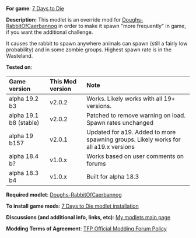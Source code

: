 **For game**: [7 Days to Die](https://7daystodie.com)

**Description:**
This modlet is an override mod for [Doughs-RabbitOfCaerbannog](https://github.com/doughphunghus/Doughs-RabbitOfCaerbannog)
in order to make it spawn "more frequently" in game, if you want the additional challenge.  

It causes the rabbit to spawn anywhere animals can spawn (still a fairly low probability) and in some zombie groups. Highest spawn rate is in the Wasteland.

**Tested on**:

| Game version | This Mod version  | Note |
| :------------ | :------------- | :------------- |
| alpha 19.2 b3 | v2.0.2 | Works.  Likely works with all 19+ versions. |
| alpha 19.1 b8 (stable) | v2.0.2 | Patched to remove warning on load. Spawn rates unchanged |
| alpha 19 b157 | v2.0.1 | Updated for a19. Added to more spawning groups. Likely works for all a19.x versions |
| alpha 18.4 b? | v1.0.x | Works based on user comments on forums |
| alpha 18.3 b4 | v1.0.x | Built for alpha 18.3 |

**Required modlet**: [Doughs-RabbitOfCaerbannog](https://github.com/doughphunghus/Doughs-RabbitOfCaerbannog)

**To install game mods**: [7 Days to Die modlet installation](https://gist.github.com/doughphunghus/a1907c5f63b5fe79bd823965328f25bf)

**Discussions (and additional info, links, etc)**: [My modlets main page](https://community.7daystodie.com/topic/17197-doughs-modlets/)

**Modding Terms of Agreement**: [TFP Official Modding Forum Policy ](https://community.7daystodie.com/topic/4189-tfp-official-modding-forum-policy/)
